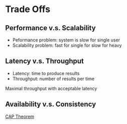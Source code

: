 # Trade Offs

## Performance v.s. Scalability

-   Peformance problem: system is slow for single user
-   Scalability problem: fast for single for slow for heavy

## Latency v.s. Throughput

-   Latency: time to produce results
-   Throughput: number of results per time

Maximal throughput with acceptable latency

## Availability v.s. Consistency

[CAP Theorem](./cap.md)